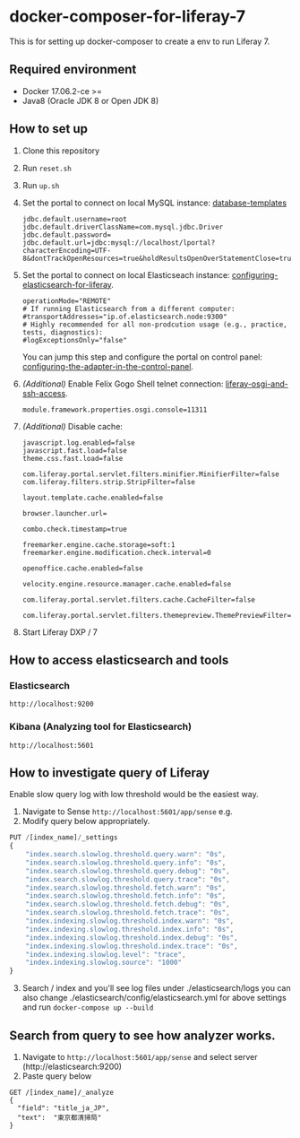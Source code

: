 # docker-composer-for-liferay-7

This is for setting up docker-composer to create a env to run Liferay 7.

## Required environment

- Docker 17.06.2-ce >=
- Java8 (Oracle JDK 8 or Open JDK 8)

## How to set up

1.  Clone this repository
2.  Run `reset.sh`
3.  Run `up.sh`
4.  Set the portal to connect on local MySQL instance:
    [database-templates](https://dev.liferay.com/pt/discover/reference/-/knowledge_base/7-0/database-templates)
    ```.properties
    jdbc.default.username=root
    jdbc.default.driverClassName=com.mysql.jdbc.Driver
    jdbc.default.password= jdbc.default.url=jdbc:mysql://localhost/lportal?characterEncoding=UTF-8&dontTrackOpenResources=true&holdResultsOpenOverStatementClose=true&useFastDateParsing=false&useUnicode=true
    ```
5.  Set the portal to connect on local Elasticseach instance:
    [configuring-elasticsearch-for-liferay](https://dev.liferay.com/en/discover/deployment/-/knowledge_base/7-0/configuring-elasticsearch-for-liferay-0#configuring-the-adapter-with-an-osgi-config-file).

    ```.properties
    operationMode="REMOTE"
    # If running Elasticsearch from a different computer:
    #transportAddresses="ip.of.elasticsearch.node:9300"
    # Highly recommended for all non-prodcution usage (e.g., practice, tests, diagnostics):
    #logExceptionsOnly="false"
    ```

    You can jump this step and configure the portal on control panel:
    [configuring-the-adapter-in-the-control-panel](https://dev.liferay.com/en/discover/deployment/-/knowledge_base/7-0/configuring-elasticsearch-for-liferay-0#configuring-the-adapter-in-the-control-panel).

6.  _(Additional)_ Enable Felix Gogo Shell telnet connection:
    [liferay-osgi-and-ssh-access](https://community.liferay.com/en/blogs/-/blogs/liferay-osgi-and-ssh-access).

    ```.properties
    module.framework.properties.osgi.console=11311
    ```

7.  _(Additional)_ Disable cache:

    <!-- [liferay-osgi-and-ssh-access](https://community.liferay.com/en/blogs/-/blogs/liferay-osgi-and-ssh-access). -->

    ```.properties
    javascript.log.enabled=false
    javascript.fast.load=false
    theme.css.fast.load=false

    com.liferay.portal.servlet.filters.minifier.MinifierFilter=false
    com.liferay.filters.strip.StripFilter=false

    layout.template.cache.enabled=false

    browser.launcher.url=

    combo.check.timestamp=true

    freemarker.engine.cache.storage=soft:1
    freemarker.engine.modification.check.interval=0

    openoffice.cache.enabled=false

    velocity.engine.resource.manager.cache.enabled=false

    com.liferay.portal.servlet.filters.cache.CacheFilter=false

    com.liferay.portal.servlet.filters.themepreview.ThemePreviewFilter=true
    ```

8.  Start Liferay DXP / 7

## How to access elasticsearch and tools

### Elasticsearch

`http://localhost:9200`

### Kibana (Analyzing tool for Elasticsearch)

`http://localhost:5601`

## How to investigate query of Liferay

Enable slow query log with low threshold would be the easiest way.

1.  Navigate to Sense `http://localhost:5601/app/sense` e.g.
2.  Modify query below appropriately.

```javascript
PUT /[index_name]/_settings
{
    "index.search.slowlog.threshold.query.warn": "0s",
    "index.search.slowlog.threshold.query.info": "0s",
    "index.search.slowlog.threshold.query.debug": "0s",
    "index.search.slowlog.threshold.query.trace": "0s",
    "index.search.slowlog.threshold.fetch.warn": "0s",
    "index.search.slowlog.threshold.fetch.info": "0s",
    "index.search.slowlog.threshold.fetch.debug": "0s",
    "index.search.slowlog.threshold.fetch.trace": "0s",
    "index.indexing.slowlog.threshold.index.warn": "0s",
    "index.indexing.slowlog.threshold.index.info": "0s",
    "index.indexing.slowlog.threshold.index.debug": "0s",
    "index.indexing.slowlog.threshold.index.trace": "0s",
    "index.indexing.slowlog.level": "trace",
    "index.indexing.slowlog.source": "1000"
}
```

3.  Search / index and you'll see log files under ./elasticsearch/logs
    you can also change ./elasticsearch/config/elasticsearch.yml for above settings and run `docker-compose up --build`

## Search from query to see how analyzer works.

1.  Navigate to `http://localhost:5601/app/sense` and select server (http://elasticsearch:9200)
2.  Paste query below

```
GET /[index_name]/_analyze
{
  "field": "title_ja_JP",
  "text":  "東京都清掃局"
}
```
